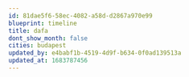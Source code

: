 ```yaml
---
id: 81dae5f6-58ec-4082-a58d-d2867a970e99
blueprint: timeline
title: dafa
dont_show_month: false
cities: budapest
updated_by: e4babf1b-4519-4d9f-b634-0f0ad139513a
updated_at: 1683787456
---
```

